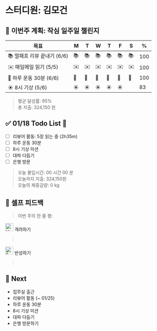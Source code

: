 # 스터디원: 김모건

## 🚀 이번주 계획: 작심 일주일 챌린지

| 목표                        | M   | T   | W   | T   | F   | S   | %   |
| --------------------------- | --- | --- | --- | --- | --- | --- | --- |
| 📚 멀패프 리뷰 끝내기 (6/6) | 📚  | 📚  | 📚  | 📚  | 📚  | 📚  | 100 |
| ✉️ 매일메일 읽기 (5/5)      | ✉️  | ✉️  | ✉️  | ✉️  | ✉️  | ✉️  | 100 |
| 💪 하루 운동 30분 (6/6)     | 💪  | 💪  | 💪  | 💪  | 💪  | 💪  | 100 |
| ☀️ 8시 기상 (5/6)           | ☀️  | ☀️  | ☀️  | ☀️  | ☀️  |     | 83  |

> 평균 달성률: 95% <br>
> 총 지출: 324,150 원 <br>

## ✅ 01/18 Todo List 🌅

- [ ] 리뷰어 활동: 5장 읽는 중 (2h35m)
- [ ] 하루 운동 30분
- [ ] 8시 기상 미션
- [ ] 대파 다듬기
- [ ] 은행 방문

> 오늘 몰입시간: 00 시간 00 분<br>
> 오늘까지 지출: 324,150원<br>
> 오늘의 체중감량: 0 kg

## 🎉 셀프 피드백

> 이번 주의 한 줄 평:

<img src="https://raw.githubusercontent.com/Tarikul-Islam-Anik/Animated-Fluent-Emojis/master/Emojis/Smilies/Hugging%20Face.png" alt="Hugging Face" width="25" height="25"> 격려하기</img>

>  <br>

<img src="https://raw.githubusercontent.com/Tarikul-Islam-Anik/Animated-Fluent-Emojis/master/Emojis/Smilies/Face%20with%20Monocle.png" alt="Face with Monocle" width="25" height="25"> 반성하기</img>

>  <br>

## 🌱 Next

- 집무실 출근
- 리뷰어 활동 (~ 01/25)
- 하루 운동 30분
- 8시 기상 미션
- 대파 다듬기
- 은행 방문하기
